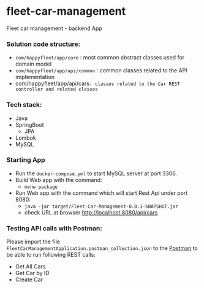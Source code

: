# fleet-car-management
Fleet car management - backend App

### Solution code structure:

- `com/happyfleet/app/core` : most common abstract classes used for domain model
- `com/happyfleet/app/api/common` : common classes related to the API implementation
- com/happyfleet/app/api/cars` : classes related to the Car REST controller and related classes
  `
### Tech stack:

- Java
- SpringBoot
  - JPA
- Lombok
- MySQL

### Starting App
- Run the `docker-compose.yml` to start MySQL server at port 3306.
- Build Web app with the command:
  - `mvnw package`
- Run Web app with the command which will start Rest Api under port 8080:
  - `java -jar target/Fleet-Car-Management-0.0.1-SNAPSHOT.jar`
  - check URL at browser [http://localhost:8080/api/cars](http://localhost:8080/api/cars)

### Testing API calls with Postman:

Please import the file `FleetCarManagementApplication.postman_collection.json` to the [Postman](https://www.postman.com/downloads/) to be able to run following REST calls:
- Get All Cars
- Get Car by ID
- Create Car
